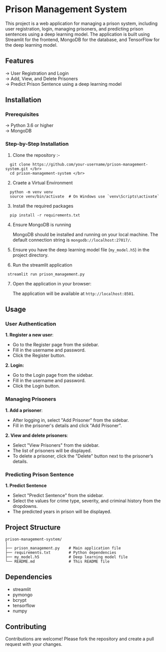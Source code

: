 # Prison Management System
This project is a web application for managing a prison system, including user registration, login, managing prisoners, and predicting prison sentences using a deep learning model. The application is built using Streamlit for the frontend, MongoDB for the database, and TensorFlow for the deep learning model.

## Features
-> User Registration and Login </br>
-> Add, View, and Delete Prisoners </br>
-> Predict Prison Sentence using a deep learning model </br>

## Installation
### Prerequisites
-> Python 3.6 or higher </br>
-> MongoDB </br>

### Step-by-Step Installation
1. Clone the repository :- </br>
```
  git clone https://github.com/your-username/prison-management-system.git </br>
  cd prison-management-system </br>
```  
2. Craete a Virtual Environment
```
  python -m venv venv
  source venv/bin/activate  # On Windows use `venv\Scripts\activate`
```
3. Install the required packages
```
  pip install -r requirements.txt
```
4. Ensure MongoDB is running 

   MongoDB should be installed and running on your local machine. The default connection string is `mongodb://localhost:27017/`.
  
5. Ensure you have the deep learning model file (`my_model.h5`) in the project directory.
6. Run the streamlit application
  ```
   streamlit run prison_management.py
  ```
7. Open the application in your browser:

     The application will be available at `http://localhost:8501`.

## Usage
### User Authentication   
**1. Register a new user**:
   + Go to the Register page from the sidebar.
   + Fill in the username and password.
   + Click the Register button.

**2. Login:**
   + Go to the Login page from the sidebar.
   + Fill in the username and password.
   + Click the Login button.

### Managing Prisoners
**1. Add a prisoner**:
   + After logging in, select "Add Prisoner" from the sidebar.
   + Fill in the prisoner's details and click "Add Prisoner".

**2. View and delete prisoners**:
   + Select "View Prisoners" from the sidebar.
   + The list of prisoners will be displayed.
   + To delete a prisoner, click the "Delete" button next to the prisoner’s details.

### Predicting Prison Sentence
**1. Predict Sentence**
   + Select "Predict Sentence" from the sidebar.
   + Select the values for crime type, severity, and criminal history from the dropdowns.
   + The predicted years in prison will be displayed.

## Project Structure
```
prison-management-system/
│
├── prison_management.py    # Main application file
├── requirements.txt        # Python dependencies
├── my_model.h5             # Deep learning model file
└── README.md               # This README file
```

## Dependencies
  + streamlit
  + pymongo
  + bcrypt
  + tensorflow
  + numpy

## Contributing
Contributions are welcome! Please fork the repository and create a pull request with your changes.
